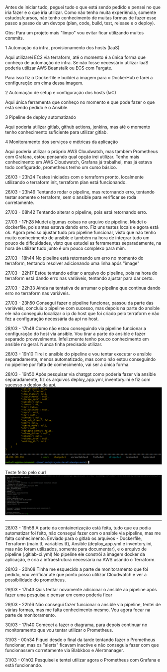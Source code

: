 Antes de iniciar tudo, peguei tudo o que está sendo pedido e pensei no que iria fazer e o que iria utilizar.
Como não tenho muita experiência, somente estudos/cursos, não tenho conhecimento de muitas formas de fazer esse passo a passo de um devops (plan, code, build, test, release e o deploy).

Obs: Para um projeto mais "limpo" vou evitar ficar utilizando muitos commits.

1 Automação da infra, provisionamento dos hosts (IaaS)

Aqui utilizarei EC2 via terraform, até o momento é a única forma que conheço de automação de infra.
Se não fosse necessário utilizar IaaS poderia utilizar AWS Beanstalk ou ECS com Fargate.

Para isso fiz o Dockerfile e buildei a imagem para o DockerHub e farei a configuração em cima dessa imagem.

2 Automação de setup e configuração dos hosts (IaC)

Aqui única ferramenta que conheço no momento e que pode fazer o que está sendo pedido é o Ansible.

3 Pipeline de deploy automatizado

Aqui poderia utilizar gitlab, github actions, jenkins, mas até o momento tenho conhecimento suficiente para utilizar gitlab.

4 Monitoramento dos serviços e métricas da aplicação

Aqui poderia utilizar o próprio AWS Cloudwatch, mas também Prometheus com Grafana, estou pensando qual opção irei utilizar.
Tenho mais conhecimento em AWS Cloudwatch, Grafana já trabalhei, mas já estava todo configurado, prometheus tenho um curso básico.



26/03 - 23h24
Testes iniciados com o terraform pronto, localmente utilizando o terraform init, terraform plan está funcionando.

26/03 - 23h49
Tentando rodar o pipeline, mas retornando erro, tentando testar somente o terraform, sem o ansible para verificar se roda corretamente.

27/03 - 08h42
Tentando alterar o pipeline, pois está retornando erro.

27/03 - 17h28
Mudei algumas coisas no arquivo de pipeline. Mudei o dockerfile, pois antes estava dando erro. Fiz uns testes locais e agora está ok.
Agora preciso ajustar tudo pro pipeline funcionar, visto que não tenho muito conhecimento de ansible e também na hora de integrar tudo um pouco de dificuldades, visto que estudei as ferramentas separadamente, na hora de utilizar tudo junto é um pouco complexo para mim.

27/03 - 18h44
No pipeline está retornando um erro no momento do terraform, tentando resolver adicionando uma linha após "image"

27/03 - 22h17
Estou tentando editar o arquivo do pipeline, pois na hora do terraform está dando erro nas variáveis, tentando ajustar para dar certo.

27/03 - 22h33
Ainda na tentativa de arrumar o pipeline que continua dando erro no terraform nas variáveis.

27/03 - 23h50
Consegui fazer o pipeline funcionar, passou da parte das variáveis, concluiu o pipeline com sucesso, mas depois na parte do ansible ele não conseguiu localizar o ip do host que foi criado pelo terraform e não fez a configuração necessária da api no host.

28/03 - 17h48
Como não estou conseguindo via pipeline funcionar a configuração do host via ansible. Vou tirar a parte do ansible e fazer separado provavelmente. Infelizmente tenho pouco conhecimento em ansible no geral. Nunca tinha precisado utilizar.

28/03 - 19h10
Tirei o ansible do pipeline e vou tentar executar o ansible separadamente, menos automatizado, mas como não estou conseguindo no pipeline por falta de conhecimento, vai ser a única forma.

28/03 - 19h50
Após pesquisar via chatgpt como poderia fazer via ansible separadamente, fiz os arquivos deploy_app.yml, inventory.ini e fiz com sucesso o deploy da api.
![alt text](image.png)

Teste feito pelo curl
![alt text](image-1.png)

---

28/03 - 19h58
A parte da containerização está feita, tudo que eu podia automatizar foi feito, não consegui fazer com o ansible via pipeline, mas me falta conhecimento.
Enviado para o gitlab os arquivos - Dockerfile, Terraform (main.tf, variables.tf), Ansible (deploy_app.yml e inventory.ini, mas não foram utilizados, somente para documentar), e o arquivo de pipeline (.gitlab-ci.yml)
No pipeline ele constrói a imagem docker da aplicação, e cria a infraestrutura necessária na AWS usando o Terraform.

28/03 - 20h08
Tinha me esquecido a parte de monitoramento que foi pedido, vou verificar até que ponto posso utilizar Cloudwatch e ver a possibilidade do prometheus.

29/03 - 17h43
Quis tentar novamente adicionar o ansible ao pipeline após fazer uma pesquisa e pensar em como poderia ficar

29/03 - 22h16
Não consegui fazer funcionar o ansible via pipeline, tentei de várias formas, mas me falta conhecimento mesmo. Vou agora focar na parte de monitoramento.

30/03 - 17h40
Comecei a fazer o diagrama, para depois continuar no monitoramento que vou tentar utilizar o Prometheus.

31/03 - 00h34
Fiquei desde o final da tarde tentando fazer o Prometheus funcionar, mas os "alerts" ficavam inactive e não conseguia fazer com que funcionassem corretamente via Blabkbox e Alertmanager.

31/03 - 01h02
Pesquisei e tentei utilizar agora o Prometheus com Grafana e está funcionando.
